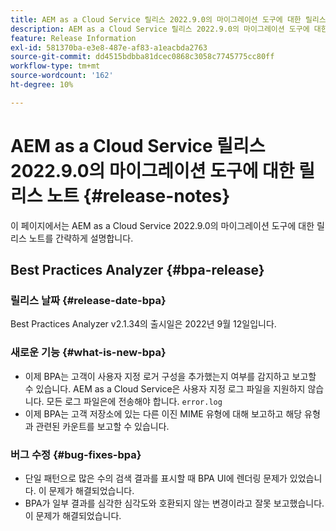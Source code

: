 ```yaml
---
title: AEM as a Cloud Service 릴리스 2022.9.0의 마이그레이션 도구에 대한 릴리스 노트
description: AEM as a Cloud Service 릴리스 2022.9.0의 마이그레이션 도구에 대한 릴리스 노트
feature: Release Information
exl-id: 581370ba-e3e8-487e-af83-a1eacbda2763
source-git-commit: dd4515bdbba81dcec0868c3058c7745775cc80ff
workflow-type: tm+mt
source-wordcount: '162'
ht-degree: 10%

---
```


# AEM as a Cloud Service 릴리스 2022.9.0의 마이그레이션 도구에 대한 릴리스 노트 {#release-notes}

이 페이지에서는 AEM as a Cloud Service 2022.9.0의 마이그레이션 도구에 대한 릴리스 노트를 간략하게 설명합니다.

## Best Practices Analyzer {#bpa-release}

### 릴리스 날짜 {#release-date-bpa}

Best Practices Analyzer v2.1.34의 출시일은 2022년 9월 12일입니다.

### 새로운 기능 {#what-is-new-bpa}

* 이제 BPA는 고객이 사용자 지정 로거 구성을 추가했는지 여부를 감지하고 보고할 수 있습니다. AEM as a Cloud Service은 사용자 지정 로그 파일을 지원하지 않습니다. 모든 로그 파일은에 전송해야 합니다. `error.log`
* 이제 BPA는 고객 저장소에 있는 다른 이진 MIME 유형에 대해 보고하고 해당 유형과 관련된 카운트를 보고할 수 있습니다.

### 버그 수정 {#bug-fixes-bpa}

* 단일 패턴으로 많은 수의 검색 결과를 표시할 때 BPA UI에 렌더링 문제가 있었습니다. 이 문제가 해결되었습니다.
* BPA가 일부 결과를 심각한 심각도와 호환되지 않는 변경이라고 잘못 보고했습니다. 이 문제가 해결되었습니다.
